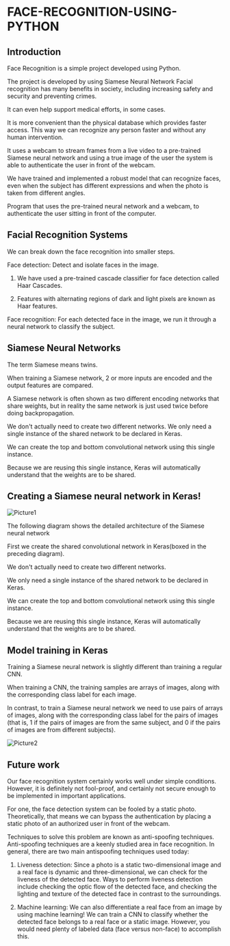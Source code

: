 # FACE-RECOGNITION-USING-PYTHON
## Introduction
Face Recognition is a simple project developed using Python. 

The project  is developed by using Siamese Neural Network Facial recognition has many benefits in society, including increasing safety and security and preventing crimes. 

It can even help support medical efforts, in some cases.

It is more convenient than the physical database which provides faster access. This way we can recognize any person faster and without any human intervention. 

It uses a webcam to stream frames from a live video to a pre-trained Siamese neural network and using a true image of the user the system is able to authenticate the user in front of the webcam.

We have trained and implemented a robust model that can recognize faces, even when the subject has different expressions and when the photo is taken from different angles.

Program that uses the pre-trained neural network and a webcam, to authenticate the user sitting in front of the computer.

## Facial Recognition Systems
We can break down the face recognition into smaller steps.

Face detection: Detect and isolate faces in the image.

1. We have used a pre-trained cascade classifier for face detection called Haar Cascades.

2. Features with alternating regions of dark and light pixels are known as Haar features.

Face recognition: For each detected face in the image, we run it through a neural network to classify the subject.

## Siamese Neural Networks
The term Siamese means twins. 

When training a Siamese network, 2 or more inputs are encoded and the output features are compared. 

A Siamese network is often shown as two different encoding networks that share weights, but in reality the same network is just used twice before doing backpropagation.

We don't actually need to create two different networks. We only need a single instance of the shared network to be declared in Keras. 

We can create the top and bottom convolutional network using this single instance. 

Because we are reusing this single instance, Keras will automatically understand that the weights are to be shared.

## Creating a Siamese neural network in Keras!

![Picture1](https://user-images.githubusercontent.com/36764949/111611209-3545a180-8802-11eb-8794-a4677d9d8cee.png)

The following diagram shows the detailed architecture of the Siamese neural network

First we create the shared convolutional network in Keras(boxed in the preceding diagram).

We don't actually need to create two different networks. 

We only need a single instance of the shared network to be declared in Keras. 

We can create the top and bottom convolutional network using this single instance. 

Because we are reusing this single instance, Keras will automatically understand that the weights are to be shared.

## Model training in Keras
Training a Siamese neural network is slightly different than training a regular CNN. 

When training a CNN, the training samples are arrays of images, along with the corresponding class label for each image. 

In contrast, to train a Siamese neural network we need to use pairs of arrays of images, along with the corresponding class label for the pairs of images (that is, 1 if the pairs of images are from the same subject, and 0 if the pairs of images are from different subjects).

![Picture2](https://user-images.githubusercontent.com/36764949/111615299-91122980-8806-11eb-8bcc-8897b6fa5b75.png)

## Future work
Our face recognition system certainly works well under simple conditions. However, it is definitely not fool-proof, and certainly not secure enough to be implemented in important applications. 

For one, the face detection system can be fooled by a static photo. Theoretically, that means we can bypass the authentication by placing a static photo of an authorized user in front of the webcam. 

Techniques to solve this problem are known as anti-spoofing techniques. Anti-spoofing techniques are a keenly studied area in face recognition. In general, there are two main antispoofing techniques used today:

1. Liveness detection: Since a photo is a static two-dimensional image and a real face is dynamic and three-dimensional, we can check for the liveness of the detected face. Ways to perform liveness detection include checking the optic flow of the detected face, and checking the lighting and texture of the detected face in contrast to the surroundings.

2. Machine learning: We can also differentiate a real face from an image by using machine learning! We can train a CNN to classify whether the detected face belongs to a real face or a static image. However, you would need plenty of labeled data (face versus non-face) to accomplish this.



